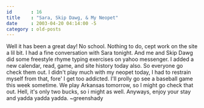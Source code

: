 ```yaml
---
id       : 16
title    : "Sara, Skip Dawg, & My Neopet"
date     : 2003-04-20 04:14:00 -5
category : old-posts
---
```


Well it has been a great day!  No school.  Nothing to do, cept work on the site a lil bit.  I had a fine conversation with Sara tonight.  And me and Skip Dawg did some freestyle rhyme typing exercises on yahoo messenger.  I added a new calendar, read, game, and site history today also.  So everyone go check them out.  I didn't play much with my neopet today, I had to restrain myself from that, fore' I get too addicted.  I'll prolly go see a baseball game this week sometime.  We play Arkansas tomorrow, so I might go check that out.  Hell, it's only two bucks, so i might as well.  Anyways, enjoy your stay and yadda yadda yadda.  ~greenshady
